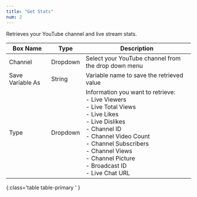 ```yaml
---
title: "Get Stats"
num: 2
---
```


Retrieves your YouTube channel and live stream stats.

| Box Name | Type | Description | 
|-------|--------|--------|
|Channel|Dropdown|Select your YouTube channel from the drop down menu
|Save Variable As|String|Variable name to save the retrieved value
|Type|Dropdown|Information you want to retrieve:<br/> - Live Viewers<br/> - Live Total Views<br/> - Live Likes <br/> - Live Dislikes <br/> -  Channel ID <br/> - Channel Video Count <br/> - Channel Subscribers <br/> - Channel Views <br/> - Channel Picture<br/> - Broadcast ID<br/> - Live Chat URL
{:class='table table-primary ' }












